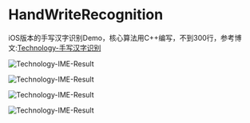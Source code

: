 # HandWriteRecognition
iOS版本的手写汉字识别Demo，核心算法用C++编写，不到300行，参考博文:[Technology-手写汉字识别](http://www.linyibin.cn/2016/11/10/technology-IME-HandWritingRecognization/)

![Technology-IME-Result](http://www.linyibin.cn/images/Technology-IME-Result-Wo.png)

![Technology-IME-Result](http://www.linyibin.cn/images/Technology-IME-Result-Ai.png)

![Technology-IME-Result](http://www.linyibin.cn/images/Technology-IME-Result-Shuai.png)

![Technology-IME-Result](http://www.linyibin.cn/images/Technology-IME-Result-Ke.png)
